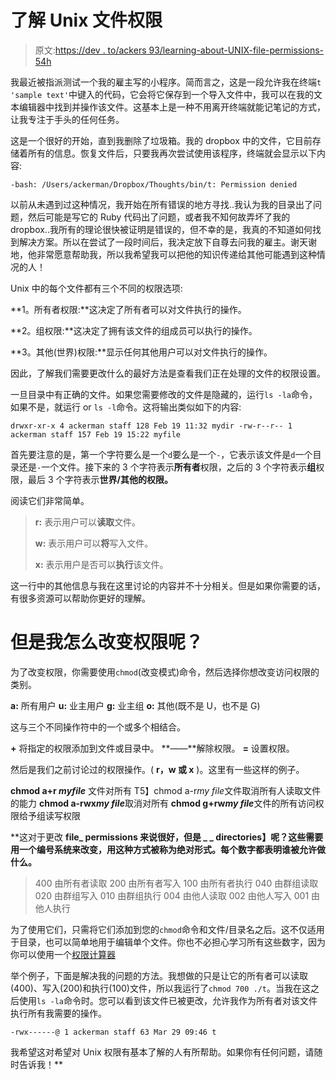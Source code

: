 # 了解 Unix 文件权限

> 原文:[https://dev . to/ackers 93/learning-about-UNIX-file-permissions-54h](https://dev.to/ackers93/learning-about-unix-file-permissions-54h)

我最近被指派测试一个我的雇主写的小程序。简而言之，这是一段允许我在终端`t 'sample text'`中键入的代码，它会将它保存到一个导入文件中，我可以在我的文本编辑器中找到并操作该文件。这基本上是一种不用离开终端就能记笔记的方式，让我专注于手头的任何任务。

这是一个很好的开始，直到我删除了垃圾箱。我的 dropbox 中的文件，它目前存储着所有的信息。恢复文件后，只要我再次尝试使用该程序，终端就会显示以下内容:

`-bash: /Users/ackerman/Dropbox/Thoughts/bin/t: Permission denied`

以前从未遇到过这种情况，我开始在所有错误的地方寻找..我认为我的目录出了问题，然后可能是写它的 Ruby 代码出了问题，或者我不知何故弄坏了我的 dropbox..我所有的理论很快被证明是错误的，但不幸的是，我真的不知道如何找到解决方案。所以在尝试了一段时间后，我决定放下自尊去问我的雇主。谢天谢地，他非常愿意帮助我，所以我希望我可以把他的知识传递给其他可能遇到这种情况的人！

Unix 中的每个文件都有三个不同的权限选项:

**1。所有者权限:**这决定了所有者可以对文件执行的操作。

**2。组权限:**这决定了拥有该文件的组成员可以执行的操作。

**3。其他(世界)权限:**显示任何其他用户可以对文件执行的操作。

因此，了解我们需要更改什么的最好方法是查看我们正在处理的文件的权限设置。

一旦目录中有正确的文件。如果您需要修改的文件是隐藏的，运行`ls -la`命令，如果不是，就运行 or `ls -l`命令。这将输出类似如下的内容:

`drwxr-xr-x 4 ackerman staff 128 Feb 19 11:32 mydir
-rw-r--r-- 1 ackerman staff 157 Feb 19 15:22 myfile`

首先要注意的是，第一个字符要么是一个`d`要么是一个`-`，它表示该文件是`d`一个目录还是`-`一个文件。接下来的 3 个字符表示**所有者**权限，之后的 3 个字符表示**组**权限，最后 3 个字符表示**世界/其他的权限。**

阅读它们非常简单。

> **r:** 表示用户可以**读取**文件。
> 
> **w:** 表示用户可以**将**写入文件。
> 
> **x:** 表示用户是否可以**执行**该文件。

这一行中的其他信息与我在这里讨论的内容并不十分相关。但是如果你需要的话，有很多资源可以帮助你更好的理解。

# [](#but-how-do-i-change-the-permissions)但是我怎么改变权限呢？

为了改变权限，你需要使用`chmod`(改变模式)命令，然后选择你想改变访问权限的类别。

**a:** 所有用户
**u:** 业主用户
**g:** 业主组
**o:** 其他(既不是 U，也不是 G)

这与三个不同操作符中的一个或多个相结合。

**+** 将指定的权限添加到文件或目录中。
**——**解除权限。
**=** 设置权限。

然后是我们之前讨论过的权限操作。( **r，w 或 x** )。这里有一些这样的例子。

**chmod a+r *myfile*** 文件对所有
T5】chmod a-r*my file*文件取消所有人读取文件的能力
**chmod a-rwx*my file***取消对所有
**chmod g+rw*my file***文件的所有访问权限给予组读写权限

 **这对于更改 **file_ permissions 来说很好，但是 _ _ directories】呢？这些需要用一个编号系统来改变，用这种方式被称为绝对形式。每个数字都表明谁被允许做什么。**

> 400 由所有者读取
> 200 由所有者写入
> 100 由所有者执行
> 040 由群组读取
> 020 由群组写入
> 010 由群组执行
> 004 由他人读取
> 002 由他人写入
> 001 由他人执行

为了使用它们，只需将它们添加到您的`chmod`命令和文件/目录名之后。这不仅适用于目录，也可以简单地用于编辑单个文件。你也不必担心学习所有这些数字，因为你可以使用一个[权限计算器](http://permissions-calculator.org)

举个例子，下面是解决我的问题的方法。我想做的只是让它的所有者可以读取(400)、写入(200)和执行(100)文件，所以我运行了`chmod 700 ./t`。当我在这之后使用`ls -la`命令时。您可以看到该文件已被更改，允许我作为所有者对该文件执行所有我需要的操作。

`-rwx------@ 1 ackerman staff 63 Mar 29 09:46 t`

我希望这对希望对 Unix 权限有基本了解的人有所帮助。如果你有任何问题，请随时告诉我！**